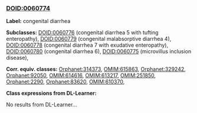 
### [DOID:0060774](http://purl.obolibrary.org/obo/DOID_0060774)
**Label:** congenital diarrhea

**Subclasses:** [DOID:0060776](http://purl.obolibrary.org/obo/DOID_0060776) (congenital diarrhea 5 with tufting enteropathy), [DOID:0060779](http://purl.obolibrary.org/obo/DOID_0060779) (congenital malabsorptive diarrhea 4), [DOID:0060778](http://purl.obolibrary.org/obo/DOID_0060778) (congenital diarrhea 7 with exudative enteropathy), [DOID:0060780](http://purl.obolibrary.org/obo/DOID_0060780) (congenital diarrhea 6), [DOID:0060775](http://purl.obolibrary.org/obo/DOID_0060775) (microvillus inclusion disease), 

**Corr. equiv. classes:** [Orphanet:314373](http://www.orpha.net/ORDO/Orphanet_314373), [OMIM:615863](http://purl.obolibrary.org/obo/OMIM_615863), [Orphanet:329242](http://www.orpha.net/ORDO/Orphanet_329242), [Orphanet:92050](http://www.orpha.net/ORDO/Orphanet_92050), [OMIM:614616](http://purl.obolibrary.org/obo/OMIM_614616), [OMIM:613217](http://purl.obolibrary.org/obo/OMIM_613217), [OMIM:251850](http://purl.obolibrary.org/obo/OMIM_251850), [Orphanet:2290](http://www.orpha.net/ORDO/Orphanet_2290), [Orphanet:83620](http://www.orpha.net/ORDO/Orphanet_83620), [OMIM:610370](http://purl.obolibrary.org/obo/OMIM_610370), 

**Class expressions from DL-Learner:**

No results from DL-Learner...



